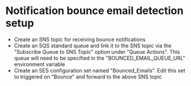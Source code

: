 # Notification bounce email detection setup

* Create an SNS topic for receiving bounce notifications
* Create an SQS standard queue and link it to the SNS topic via the "Subscribe Queue to SNS Topic" option under "Queue Actions". This queue will need to be specified in the "BOUNCED_EMAIL_QUEUE_URL" environment variable 
* Create an SES configuration set named "Bounced_Emails". Edit this set to triggered on "Bounce" and forward to the above SNS topic